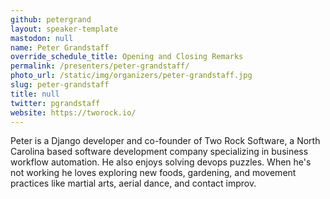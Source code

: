 ```yaml
---
github: petergrand
layout: speaker-template
mastodon: null
name: Peter Grandstaff
override_schedule_title: Opening and Closing Remarks
permalink: /presenters/peter-grandstaff/
photo_url: /static/img/organizers/peter-grandstaff.jpg
slug: peter-grandstaff
title: null
twitter: pgrandstaff
website: https://tworock.io/
---
```


Peter is a Django developer and co-founder of Two Rock Software, a North Carolina based software development company specializing in business workflow automation. He also enjoys solving devops puzzles. When he's not working he loves exploring new foods, gardening, and movement practices like martial arts, aerial dance, and contact improv.
